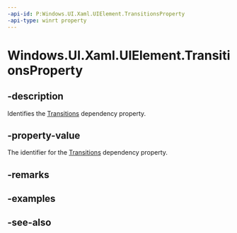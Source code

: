 ```yaml
---
-api-id: P:Windows.UI.Xaml.UIElement.TransitionsProperty
-api-type: winrt property
---
```


<!-- Property syntax
public Windows.UI.Xaml.DependencyProperty TransitionsProperty { get; }
-->

# Windows.UI.Xaml.UIElement.TransitionsProperty

## -description
Identifies the [Transitions](uielement_transitions.md) dependency property.



## -property-value
The identifier for the [Transitions](uielement_transitions.md) dependency property.

## -remarks

## -examples

## -see-also
